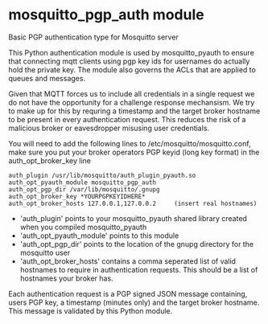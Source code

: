 # mosquitto_pgp_auth module
Basic PGP authentication type for Mosquitto server

This Python authentication module is used by mosquitto_pyauth to ensure that connecting mqtt clients using pgp key ids for usernames do actually hold the private key. The module also governs the ACLs that are applied to queues and messages.

Given that MQTT forces us to include all credentials in a single request we do not have the opportunity for a challenge response mechansism. We try to make up for this by requring a timestamp and the target broker hostname to be present in every authentication request. This reduces the risk of a malicious broker or eavesdropper misusing user credentials.

You will need to add the following lines to /etc/mosquitto/mosquitto.conf, make sure you put your broker operators PGP keyid (long key format) in the auth_opt_broker_key line

    auth_plugin /usr/lib/mosquitto/auth_plugin_pyauth.so
    auth_opt_pyauth_module mosquitto_pgp_auth
    auth_opt_pgp_dir /var/lib/mosquitto/.gnupg
    auth_opt_broker_key *YOURPGPKEYIDHERE*
    auth_opt_broker_hosts 127.0.0.1,127.0.0.2     (insert real hostnames)

+ 'auth_plugin' points to your mosquitto_pyauth shared library created when you compiled mosquitto_pyauth
+ 'auth_opt_pyauth_module' points to this module
+ 'auth_opt_pgp_dir' points to the location of the gnupg directory for the mosquitto user
+ 'auth_opt_broker_hosts' contains a comma seperated list of valid hostnames to require in authentication requests. This should be a list of hostnames your broker has.

Each authentication request is a PGP signed JSON message containing, users PGP key, a timestamp (minutes only) and the target broker hostname. This message is validated by this Python module.
